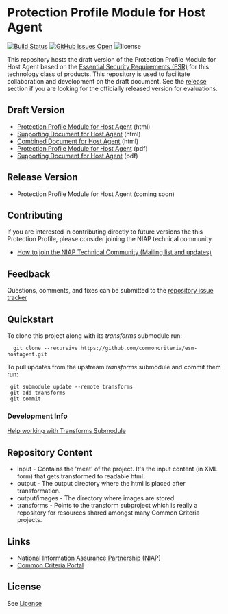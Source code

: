 Protection Profile Module for Host Agent
===============
[![Build Status](https://travis-ci.com/commoncriteria/esm-hostagent.svg?branch=master)](https://travis-ci.com/commoncriteria/esm-hostagent)
[![GitHub issues Open](https://img.shields.io/github/issues/commoncriteria/esm-hostagent.svg?maxAge=2592000)](https://github.com/commoncriteria/esm-hostagent/issues) 
![license](https://img.shields.io/badge/license-Unlicensed-blue.svg)

This repository hosts the draft version of the Protection Profile Module for Host Agent based on the 
[Essential Security Requirements (ESR)](https://commoncriteria.github.io/pp/esm-hostagent/esm-hostagent-esr.html) for this technology class of 
products. This repository is used to facilitate collaboration and development on the draft document. 
See the [release](#Release-Version) section if you are looking for the officially released version for evaluations. 

## Draft Version

* [Protection Profile Module for Host Agent](https://commoncriteria.github.io/pp/esm-hostagent/esm-hostagent-release.html) (html)
* [Supporting Document for Host Agent](https://commoncriteria.github.io/pp/esm-hostagent/esm-hostagent-sd.html) (html)
* [Combined Document for Host Agent](https://commoncriteria.github.io/pp/esm-hostagent/esm-hostagent.html) (html)
* [Protection Profile Module for Host Agent](https://commoncriteria.github.io/pp/esm-hostagent/esm-hostagent-release.pdf) (pdf)
* [Supporting Document for Host Agent](https://commoncriteria.github.io/pp/esm-hostagent/esm-hostagent-sd.pdf) (pdf)

## Release Version
* Protection Profile Module for Host Agent (coming soon)

## Contributing

If you are interested in contributing directly to future versions the this Protection Profile, please consider joining the NIAP technical community.
* [How to join the NIAP Technical Community (Mailing list and updates)](https://www.niap-ccevs.org/NIAP_Evolution/tech_communities.cfm)

## Feedback

Questions, comments, and fixes can be submitted to the [repository issue tracker](https://github.com/commoncriteria/esm-hostagent/issues)

## Quickstart
To clone this project along with its _transforms_ submodule run:

````
  git clone --recursive https://github.com/commoncriteria/esm-hostagent.git
````
To pull updates from the upstream _transforms_ submodule and commit them run:
````
 git submodule update --remote transforms
 git add transforms
 git commit
````

### Development Info
[Help working with Transforms Submodule](https://github.com/commoncriteria/transforms/wiki/Working-with-Transforms-as-a-Submodule)

## Repository Content
* input - Contains the 'meat' of the project. It's the input content (in XML form) that gets transformed to readable html.
* output - The output directory where the html is placed after transformation.
* output/images - The directory where images are stored
* transforms - Points to the transform subproject which is really a repository for resources shared amongst many Common Criteria projects.

## Links 
* [National Information Assurance Partnership (NIAP)](https://www.niap-ccevs.org/)
* [Common Criteria Portal](https://www.commoncriteriaportal.org/)

## License
See [License](./LICENSE)
